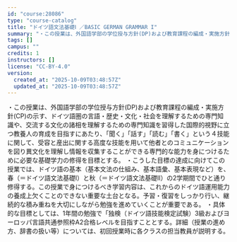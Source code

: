 ```yaml
---
id: "course:28086"
type: "course-catalog"
title: "ドイツ語文法基礎Ⅰ ／BASIC GERMAN GRAMMAR I"
summary: "・この授業は、外国語学部の学位授与方針(DP)および教育課程の編成・実施方針(CP)の示す、ドイツ語圏の言語・歴史・文化・社会を理解するための専門知識や、交流する文化の諸相を理解するための専門知識を習得した国際的視野に立つ教養人の育成を目指…"
tags: []
campus: ""
credits: 1
instructors: []
license: "CC-BY-4.0"
version:
  created_at: "2025-10-09T03:48:57Z"
  updated_at: "2025-10-09T03:48:57Z"
---
```

・この授業は、外国語学部の学位授与方針(DP)および教育課程の編成・実施方針(CP)の示す、ドイツ語圏の言語・歴史・文化・社会を理解するための専門知識や、交流する文化の諸相を理解するための専門知識を習得した国際的視野に立つ教養人の育成を目指すにあたり、「聞く」「話す」「読む」「書く」という４技能に関して、受容と産出に関する高度な技能を用いて他者とのコミュニケーションを図り異文化を理解し情報を収集することができる専門的な能力を身につけるために必要な基礎学力の修得を目標とする。 ・こうした目標の達成に向けてこの授業では、ドイツ語の基本（基本文法の仕組み、基本語彙、基本表現など）を、春（＝ドイツ語文法基礎Ⅰ）と秋（＝ドイツ語文法基礎Ⅱ）の2学期間でひと通り修得する。この授業で身につけるべき学習内容は、これからのドイツ語運用能力の養成上欠くことのできない重要な土台となる。予習・復習をしっかり行い、継続的な積み重ねを大切にしながら勉強を進めていくことが重要である。 ・具体的な目標としては、1年間の勉強で「独検（ドイツ語技能検定試験）3級およびヨーロッパ言語共通参照枠A2合格レベルを目指すこととする。詳細（授業の進め方、辞書の扱い等）については、初回授業時に各クラスの担当教員が説明する。
